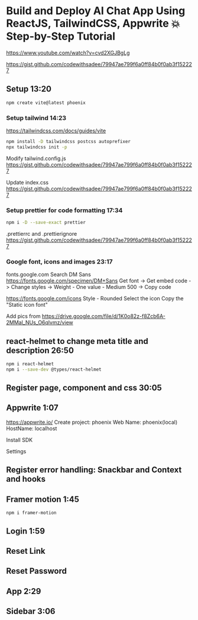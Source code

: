 # Build and Deploy AI Chat App Using ReactJS, TailwindCSS, Appwrite 💥 Step-by-Step Tutorial

https://www.youtube.com/watch?v=cvd2XGJBgLg

https://gist.github.com/codewithsadee/79947ae799f6a0ff84b0f0ab3f152227

## Setup 13:20

```sh
npm create vite@latest phoenix


```

### Setup tailwind 14:23

https://tailwindcss.com/docs/guides/vite
```sh
npm install -D tailwindcss postcss autoprefixer
npx tailwindcss init -p
```

Modify tailwind.config.js
https://gist.github.com/codewithsadee/79947ae799f6a0ff84b0f0ab3f152227

Update index.css
https://gist.github.com/codewithsadee/79947ae799f6a0ff84b0f0ab3f152227

### Setup prettier for code formatting 17:34

```sh
npm i -D --save-exact prettier
```
.prettierrc and .prettierignore
https://gist.github.com/codewithsadee/79947ae799f6a0ff84b0f0ab3f152227

### Google font, icons and images 23:17

fonts.google.com 
Search DM Sans
https://fonts.google.com/specimen/DM+Sans
Get font -> Get embed code -> Change styles -> Weight - One value - Medium 500 -> Copy code

https://fonts.google.com/icons
Style - Rounded
Select the icon
Copy the "Static icon font"

Add pics from https://drive.google.com/file/d/1K0o82z-f8Zcb6A-2MMal_NUs_O6qlvmz/view

## react-helmet to change meta title and description 26:50

```sh
npm i react-helmet
npm i --save-dev @types/react-helmet
```

## Register page, component and css 30:05

## Appwrite 1:07

https://appwrite.io/
Create project: phoenix
Web
Name: phoenix(local)
HostName: localhost

Install SDK

Settings

## Register error handling: Snackbar and Context and hooks



## Framer motion  1:45

```
npm i framer-motion
```

## Login 1:59

## Reset Link

## Reset Password

## App 2:29

## Sidebar 3:06


